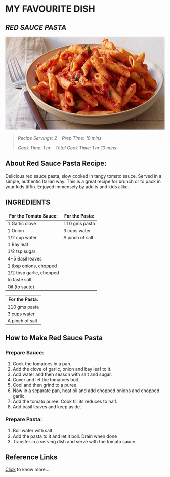 # MY FAVOURITE DISH

## _RED SAUCE PASTA_

![Display picture](Photos/pasta11.jpg)

>_Recipe Servings: 2_ &nbsp;&nbsp;  _Prep Time: 10 mins_
>
>_Cook Time: 1 hr_   &nbsp;&nbsp;   _Total Cook Time: 1 hr 10 mins_

## **About Red Sauce Pasta Recipe:**
 Delicious red sauce pasta, slow cooked in tangy tomato sauce. Served in a simple, authentic Italian way. This is a great recipe for brunch or to pack in your kids tiffin. Enjoyed immensely by adults and kids alike.

## INGREDIENTS

|**For the Tomato Sauce:**|**For the Pasta:**|
|-------------------------|------------------|
|1 Garlic clove           |110 gms pasta     |
|1 Onion                  |3 cups water      |
|1/2 cup water            |A pinch of salt   |
|1 Bay leaf               |
|1/2 tsp sugar            |
|4-5 Basil leaves         |
|1 tbsp onions, chopped   |
|1/2 tbsp garlic, chopped |
|to taste salt            |
|Oil (to saute)           |

|**For the Pasta:**|
|------------------|
|110 gms pasta|
|3 cups water|
|A pinch of salt|

## How to Make Red Sauce Pasta

### **Prepare Sauce:**
1. Cook the tomatoes in a pan.
2. Add the clove of garlic, onion and bay leaf to it.
3. Add water and then season with salt and sugar.
4. Cover and let the tomatoes boil.
5. Cool and then grind to a puree.
6. Now in a separate pan, heat oil and add chopped onions and chopped garlic.
7. Add the tomato puree. Cook till its reduces to half.
8. Add basil leaves and keep aside.

### **Prepare Pasta:**
1. Boil water with salt.
2. Add the pasta to it and let it boil. Drain when done
3. Transfer in a serving dish and serve with the tomato sauce.

## Reference Links

[Click](https://www.webstaurantstore.com/guide/692/types-of-pasta.html) to know more....